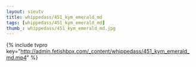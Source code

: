 ```yaml
--- 
layout: sieutv
title: whippedass/451_kym_emerald_md
tags: [whippedass/451_kym_emerald_md]
thumb_: whippedass/451_kym_emerald_md.jpg
---
```

{% include tvpro key="http://admin.fetishbox.com/_content/whippedass/451_kym_emerald_md.mp4" %} 
